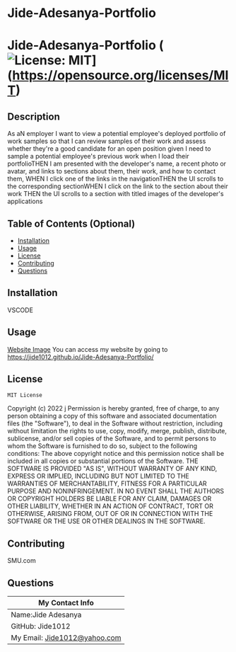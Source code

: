 # Jide-Adesanya-Portfolio


# Jide-Adesanya-Portfolio  (![License: MIT](https://img.shields.io/badge/License-MIT-yellow.svg)](https://opensource.org/licenses/MIT)
  ## Description
As aN employer I want to view a potential employee's deployed portfolio of work samples
so that I can review samples of their work and assess whether they're a good candidate for an open position
given I need to sample a potential employee's previous work
when I load their portfolioTHEN I am presented with the developer's name, a recent photo or avatar, and links to sections about them, their work, and how to contact them, WHEN I click one of the links in the navigationTHEN the UI scrolls to the corresponding sectionWHEN I click on the link to the section about their work
THEN the UI scrolls to a section with titled images of the developer's applications
  ## Table of Contents (Optional)
  - [Installation](#installation)
  - [Usage](#usage)
  - [License](#license)
  - [Contributing](#contributing)
  - [Questions](#questions)
  ## Installation
  VSCODE
  ## Usage
  [Website Image](https://github.com/Jide1012/Jide-Adesanya-Portfolio/blob/main/Images/portfolio%20Image.PNG)
You can access my website by going to https://jide1012.github.io/Jide-Adesanya-Portfolio/
  ## License
  
    MIT License
Copyright (c) 2022 j
Permission is hereby granted, free of charge, to any person obtaining a copy
of this software and associated documentation files (the "Software"), to deal
in the Software without restriction, including without limitation the rights
to use, copy, modify, merge, publish, distribute, sublicense, and/or sell
copies of the Software, and to permit persons to whom the Software is
furnished to do so, subject to the following conditions:
The above copyright notice and this permission notice shall be included in all
copies or substantial portions of the Software.
THE SOFTWARE IS PROVIDED "AS IS", WITHOUT WARRANTY OF ANY KIND, EXPRESS OR
IMPLIED, INCLUDING BUT NOT LIMITED TO THE WARRANTIES OF MERCHANTABILITY,
FITNESS FOR A PARTICULAR PURPOSE AND NONINFRINGEMENT. IN NO EVENT SHALL THE
AUTHORS OR COPYRIGHT HOLDERS BE LIABLE FOR ANY CLAIM, DAMAGES OR OTHER
LIABILITY, WHETHER IN AN ACTION OF CONTRACT, TORT OR OTHERWISE, ARISING FROM,
OUT OF OR IN CONNECTION WITH THE SOFTWARE OR THE USE OR OTHER DEALINGS IN THE
SOFTWARE.
    
  ## Contributing
SMU.com
  
  ## Questions
  | My Contact Info|
  |----------|
  |Name:Jide Adesanya
  |GitHub: Jide1012|
  |My Email: Jide1012@yahoo.com|
